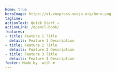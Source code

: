 ```yaml
---
home: true
heroImage: https://v1.vuepress.vuejs.org/hero.png
tagline: 
actionText: Quick Start →
actionLink: /opencl-book/
features:
- title: Feature 1 Title
  details: Feature 1 Description
- title: Feature 2 Title
  details: Feature 2 Description
- title: Feature 3 Title
  details: Feature 3 Description
footer: Made by  with ❤️
---
```


